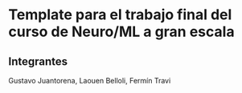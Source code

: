 # Template para el trabajo final del curso de Neuro/ML a gran escala

## Integrantes
Gustavo Juantorena, Laouen Belloli, Fermín Travi
